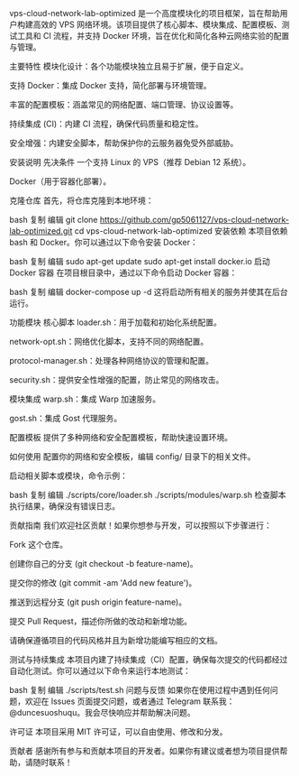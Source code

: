 vps-cloud-network-lab-optimized 是一个高度模块化的项目框架，旨在帮助用户构建高效的 VPS 网络环境。该项目提供了核心脚本、模块集成、配置模板、测试工具和 CI 流程，并支持 Docker 环境，旨在优化和简化各种云网络实验的配置与管理。

主要特性
模块化设计：各个功能模块独立且易于扩展，便于自定义。

支持 Docker：集成 Docker 支持，简化部署与环境管理。

丰富的配置模板：涵盖常见的网络配置、端口管理、协议设置等。

持续集成 (CI)：内建 CI 流程，确保代码质量和稳定性。

安全增强：内建安全脚本，帮助保护你的云服务器免受外部威胁。

安装说明
先决条件
一个支持 Linux 的 VPS（推荐 Debian 12 系统）。

Docker（用于容器化部署）。

克隆仓库
首先，将仓库克隆到本地环境：

bash
复制
编辑
git clone https://github.com/gp5061127/vps-cloud-network-lab-optimized.git
cd vps-cloud-network-lab-optimized
安装依赖
本项目依赖 bash 和 Docker。你可以通过以下命令安装 Docker：

bash
复制
编辑
sudo apt-get update
sudo apt-get install docker.io
启动 Docker 容器
在项目根目录中，通过以下命令启动 Docker 容器：

bash
复制
编辑
docker-compose up -d
这将启动所有相关的服务并使其在后台运行。

功能模块
核心脚本
loader.sh：用于加载和初始化系统配置。

network-opt.sh：网络优化脚本，支持不同的网络配置。

protocol-manager.sh：处理各种网络协议的管理和配置。

security.sh：提供安全性增强的配置，防止常见的网络攻击。

模块集成
warp.sh：集成 Warp 加速服务。

gost.sh：集成 Gost 代理服务。

配置模板
提供了多种网络和安全配置模板，帮助快速设置环境。

如何使用
配置你的网络和安全模板，编辑 config/ 目录下的相关文件。

启动相关脚本或模块，命令示例：

bash
复制
编辑
./scripts/core/loader.sh
./scripts/modules/warp.sh
检查脚本执行结果，确保没有错误日志。

贡献指南
我们欢迎社区贡献！如果你想参与开发，可以按照以下步骤进行：

Fork 这个仓库。

创建你自己的分支 (git checkout -b feature-name)。

提交你的修改 (git commit -am 'Add new feature')。

推送到远程分支 (git push origin feature-name)。

提交 Pull Request，描述你所做的改动和新增功能。

请确保遵循项目的代码风格并且为新增功能编写相应的文档。

测试与持续集成
本项目内建了持续集成（CI）配置，确保每次提交的代码都经过自动化测试。你可以通过以下命令来运行本地测试：

bash
复制
编辑
./scripts/test.sh
问题与反馈
如果你在使用过程中遇到任何问题，欢迎在 Issues 页面提交问题，或者通过 Telegram 联系我：@duncesuoshuqu。我会尽快响应并帮助解决问题。

许可证
本项目采用 MIT 许可证，可以自由使用、修改和分发。

贡献者
感谢所有参与和贡献本项目的开发者。如果你有建议或者想为项目提供帮助，请随时联系！
